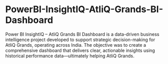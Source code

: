 # PowerBI-InsightIQ-AtliQ-Grands-BI-Dashboard
Power BI InsightIQ – AtliQ Grands BI Dashboard is a data-driven business intelligence project developed to support strategic decision-making for AtliQ Grands, operating across India. The objective was to create a comprehensive dashboard that delivers clear, actionable insights using historical performance data—ultimately helping AtliQ Grands. 
